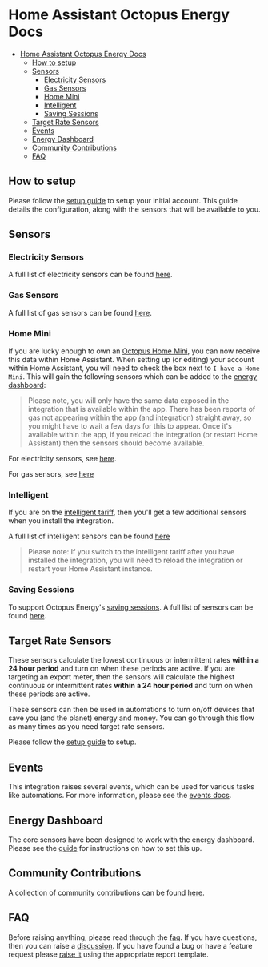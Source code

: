 # Home Assistant Octopus Energy Docs

- [Home Assistant Octopus Energy Docs](#home-assistant-octopus-energy-docs)
  - [How to setup](#how-to-setup)
  - [Sensors](#sensors)
    - [Electricity Sensors](#electricity-sensors)
    - [Gas Sensors](#gas-sensors)
    - [Home Mini](#home-mini)
    - [Intelligent](#intelligent)
    - [Saving Sessions](#saving-sessions)
  - [Target Rate Sensors](#target-rate-sensors)
  - [Events](#events)
  - [Energy Dashboard](#energy-dashboard)
  - [Community Contributions](#community-contributions)
  - [FAQ](#faq)


## How to setup

Please follow the [setup guide](./setup_account.md) to setup your initial account. This guide details the configuration, along with the sensors that will be available to you.

## Sensors

### Electricity Sensors

A full list of electricity sensors can be found [here](./sensors/electricity.md).

### Gas Sensors

A full list of gas sensors can be found [here](./sensors/gas.md).

### Home Mini

If you are lucky enough to own an [Octopus Home Mini](https://octopus.energy/blog/octopus-home-mini/), you can now receive this data within Home Assistant. When setting up (or editing) your account within Home Assistant, you will need to check the box next to `I have a Home Mini`. This will gain the following sensors which can be added to the [energy dashboard](https://www.home-assistant.io/blog/2021/08/04/home-energy-management/):

> Please note, you will only have the same data exposed in the integration that is available within the app. There has been reports of gas not appearing within the app (and integration) straight away, so you might have to wait a few days for this to appear. Once it's available within the app, if you reload the integration (or restart Home Assistant) then the sensors should become available.

For electricity sensors, see [here](./sensors/electricity.md#home-mini-sensors).

For gas sensors, see [here](./sensors/gas.md#home-mini-sensors)

### Intelligent

If you are on the [intelligent tariff](https://octopus.energy/smart/intelligent-octopus/), then you'll get a few additional sensors when you install the integration. 

A full list of intelligent sensors can be found [here](./sensors/intelligent.md)

> Please note: If you switch to the intelligent tariff after you have installed the integration, you will need to reload the integration or restart your Home Assistant instance.

### Saving Sessions

To support Octopus Energy's [saving sessions](https://octopus.energy/saving-sessions/). A full list of  sensors can be found [here](./sensors/saving_sessions.md).

## Target Rate Sensors

These sensors calculate the lowest continuous or intermittent rates **within a 24 hour period** and turn on when these periods are active. If you are targeting an export meter, then the sensors will calculate the highest continuous or intermittent rates **within a 24 hour period** and turn on when these periods are active.

These sensors can then be used in automations to turn on/off devices that save you (and the planet) energy and money. You can go through this flow as many times as you need target rate sensors.

Please follow the [setup guide](./setup_target_rate.md) to setup.

## Events

This integration raises several events, which can be used for various tasks like automations. For more information, please see the [events docs](./events.md).

## Energy Dashboard

The core sensors have been designed to work with the energy dashboard. Please see the [guide](./energy_dashboard.md) for instructions on how to set this up.

## Community Contributions

A collection of community contributions can be found [here](./community.md).

## FAQ

Before raising anything, please read through the [faq](./faq.md). If you have questions, then you can raise a [discussion](https://github.com/BottlecapDave/HomeAssistant-OctopusEnergy/discussions). If you have found a bug or have a feature request please [raise it](https://github.com/BottlecapDave/HomeAssistant-OctopusEnergy/issues) using the appropriate report template.